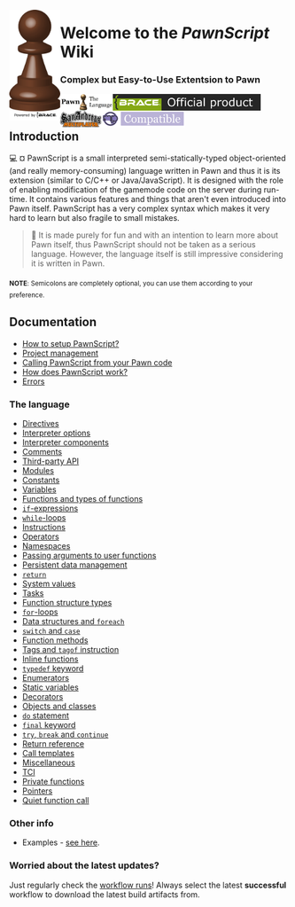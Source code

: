 <p align="left">
  <img height="200" align="left" src="readme_resources/pawnscript_logo.png">
</p>
<h1 align = "left">Welcome to the <i><b>PawnScript</b></i> Wiki</h1>
<h3 align = "left">
  Complex but Easy-to-Use Extentsion to Pawn
</h3>

<img height="30" align="left" src="readme_resources/pawn_logo.png">
<img height="30" align="left" src="readme_resources/brace_product.png">
<img height="30" align="left" href="https://sa-mp.com" src="readme_resources/samp_logo.png">
<img height="30" align="left" src="readme_resources/omp_compatible.png">

<br></br>

## Introduction
:computer: ¤ PawnScript is a small interpreted semi-statically-typed object-oriented (and really memory-consuming) language written in Pawn and thus it is its extension (similar to C/C++ or Java/JavaScript). It is designed with the role of enabling modification of the gamemode code on the server during run-time. It contains various features and things that aren't even introduced into Pawn itself. PawnScript has a very complex syntax which makes it very hard to learn but also fragile to small mistakes.


> :paperclip: It is made purely for fun and with an intention to learn more about Pawn itself, thus PawnScript should not be taken as a serious language. However, the language itself is still impressive considering it is written in Pawn.

<sub><b>NOTE</b>: Semicolons are completely optional, you can use them according to your preference.</sub>

## Documentation

- [How to setup PawnScript?](doc/setup.md)
- [Project management](doc/proj.md)
- [Calling PawnScript from your Pawn code](doc/pawn.md)
- [How does PawnScript work?](doc/how.md)
- [Errors](doc/errors.md)

### The language

- [Directives](doc/directives.md)
- [Interpreter options](doc/options.md)
- [Interpreter components](doc/components.md)
- [Comments](doc/comments.md)
- [Third-party API](doc/api.md)
- [Modules](doc/modules.md)
- [Constants](doc/const.md)
- [Variables](doc/vars.md)
- [Functions and types of functions](doc/forms.md)
- [`if`-expressions](doc/if.md)
- [`while`-loops](doc/while.md)
- [Instructions](doc/instruct.md)
- [Operators](doc/oper.md)
- [Namespaces](doc/namespace.md)
- [Passing arguments to user functions](doc/userargs.md)
- [Persistent data management](doc/persistent.md)
- [`return`](doc/return.md)
- [System values](doc/sysval.md)
- [Tasks](doc/tasks.md)
- [Function structure types](doc/struct.md)
- [`for`-loops](doc/for.md)
- [Data structures and `foreach`](doc/foreach.md)
- [`switch` and `case`](doc/switch.md)
- [Function methods](doc/methods.md)
- [Tags and `tagof` instruction](doc/tags.md)
- [Inline functions](doc/inline.md)
- [`typedef` keyword](doc/typedef.md)
- [Enumerators](doc/enum.md)
- [Static variables](doc/static.md)
- [Decorators](doc/decorators.md)
- [Objects and classes](doc/objclass.md)
- [`do` statement](doc/do.md)
- [`final` keyword](doc/final.md)
- [`try`, `break` and `continue`](doc/try.md)
- [Return reference](doc/retref.md)
- [Call templates](doc/template.md)
- [Miscellaneous](doc/misc.md)
- [TCI](doc/usingfor.md)
- [Private functions](doc/private.md)
- [Pointers](doc/pointers.md)
- [Quiet function call](doc/quiet.md)

### Other info

- Examples - [see here](doc/dpp_example.md).


### Worried about the latest updates?

Just regularly check the [workflow runs](https://github.com/bracetm/pawnscript/actions)! Always select the latest **successful** workflow to download the latest build artifacts from.